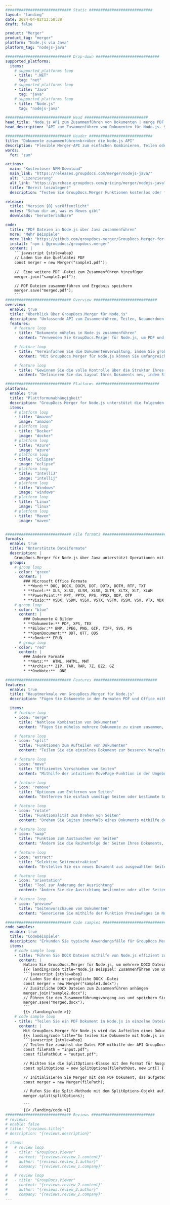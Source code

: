 ```yaml
---
############################# Static ############################
layout: "landing"
date: 2024-04-02T13:58:38
draft: false

product: "Merger"
product_tag: "merger"
platform: "Node.js via Java"
platform_tag: "nodejs-java"

############################# Drop-down ############################
supported_platforms:
  items:
    # supported_platforms loop
    - title: ".NET"
      tag: "net"
    # supported_platforms loop
    - title: "Java"
      tag: "java"
    # supported_platforms loop
    - title: "Node.js"
      tag: "nodejs-java"

############################# Head ############################
head_title: "Node.js API zum Zusammenführen von Dokumenten | merge PDF Word Excel"
head_description: "API zum Zusammenführen von Dokumenten für Node.js. Seiten der Formate PDF, Microsoft Word, Excel, Präsentationen, Visio, XPS und EPUB zusammenführen, teilen, austauschen, neu anordnen und löschen."

############################# Header ############################
title: "Dokumente zusammenführen<br>über die Node.js API"
description: "Flexible Merger-API zum einfachen Kombinieren, Teilen oder Ändern von PDF und Office-Dokumenten"
words:
  for: "zum"

actions:
  main: "Kostenloser NPM-Download"
  main_link: "https://releases.groupdocs.com/merger/nodejs-java/"
  alt: "Lizenzierung"
  alt_link: "https://purchase.groupdocs.com/pricing/merger/nodejs-java"
  title: "Bereit loszulegen?"
  description: "Testen Sie GroupDocs.Merger Funktionen kostenlos oder fordern Sie eine Lizenz an"

release:
  title: "Version {0} veröffentlicht"
  notes: "Schau dir an, was es Neues gibt"
  downloads: "herunterladbare"

code:
  title: "PDF Dateien in Node.js über Java zusammenführen"
  more: "Mehr Beispiele"
  more_link: "https://github.com/groupdocs-merger/GroupDocs.Merger-for-Node.js-via-Java"
  install: "npm i @groupdocs/groupdocs.merger"
  content: |
    ```javascript {style=abap}   
    // Laden Sie die Quelldatei PDF
    const merger = new Merger("sample1.pdf");
    
    //  Eine weitere PDF -Datei zum Zusammenführen hinzufügen
    merger.join("sample2.pdf");

    // PDF Dateien zusammenführen und Ergebnis speichern
    merger.save("merged.pdf");
    ```
############################# Overview ############################
overview:
  enable: true
  title: "Überblick über GroupDocs.Merger für Node.js"
  description: "Umfassende API zum Zusammenführen, Teilen, Neuanordnen und Verfeinern von Dokumenten, Folien und Diagrammen in Node.js Anwendungen."
  features:
    # feature loop
    - title: "Dokumente mühelos in Node.js zusammenführen"
      content: "Verwenden Sie GroupDocs.Merger für Node.js, um PDF und Office-Dokumente mühelos zu einer einheitlichen Datei zu kombinieren. Diese Bibliothek bietet eine breite Formatunterstützung und ermöglicht so die reibungslose Integration und Zusammenführung verschiedener Dateitypen, wodurch der Dokumentenverwaltungsprozess in Anwendungen von Node.js verbessert wird."

    # feature loop
    - title: "Vereinfachen Sie die Dokumentenverwaltung, indem Sie große Dateien segmentieren"
      content: "Mit GroupDocs.Merger für Node.js können Sie umfangreiche PDF - oder Office-Dateien einfach in überschaubarere Teile aufteilen. Passen Sie Ihre Dokumente individuell an, indem Sie sie nach bestimmten Seiten, Bereichen oder einzelnen Seitenextraktionen unterteilen, um die Organisation und Effizienz Ihrer Dokumenten-Workflows zu verbessern."

    # feature loop
    - title: "Gewinnen Sie die volle Kontrolle über die Struktur Ihres Dokuments in Node.js"
      content: "Definieren Sie das Layout Ihres Dokuments neu, indem Sie mühelos Seiten mit GroupDocs.Merger für Node.js neu anordnen, austauschen oder verwerfen. Passen Sie Ihre Dokumente an individuelle Anforderungen an und bieten Sie so unübertroffene Flexibilität bei der Erstellung einer benutzerdefinierten Dateikonfiguration."

############################# Platforms ############################
platforms:
  enable: true
  title: "Plattformunabhängigkeit"
  description: "GroupDocs.Merger for Node.js unterstützt die folgenden Betriebssysteme, Frameworks und Paketmanager"
  items:
    # platform loop
    - title: "Amazon"
      image: "amazon"
    # platform loop
    - title: "Docker"
      image: "docker"
    # platform loop
    - title: "Azure"
      image: "azure"
    # platform loop
    - title: "Eclipse"
      image: "eclipse"
    # platform loop
    - title: "IntelliJ"
      image: "intellij"
    # platform loop
    - title: "Windows"
      image: "windows"
    # platform loop
    - title: "Linux"
      image: "linux"
    # platform loop
    - title: "Maven"
      image: "maven"


############################# File formats ############################
formats:
  enable: true
  title: "Unterstützte Dateiformate"
  description: |
    GroupDocs.Merger für Node.js über Java unterstützt Operationen mit den folgenden [Dateiformaten](https://docs.groupdocs.com/merger/nodejs-java/supported-document-formats/).
  groups:
    # group loop
    - color: "green"
      content: |
        ### Microsoft Office Formate
        * **Word:** DOC, DOCX, DOCM, DOT, DOTX, DOTM, RTF, TXT
        * **Excel:** XLS, XLSX, XLSM, XLSB, XLTM, XLTX, XLT, XLAM
        * **PowerPoint:** PPT, PPTX, PPS, PPSX, ODP, OTP
        * **Visio:** VSDX, VSDM, VSSX, VSTX, VSTM, VSSM, VSX, VTX, VDX
    # group loop
    - color: "blue"
      content: |
        ### Dokumente & Bilder
        * **Dokumente:** PDF, XPS, TEX
        * **Bilder:** BMP, JPEG, PNG, GIF, TIFF, SVG, PS
        * **OpenDocument:** ODT, OTT, ODS
        * **eBook:** EPUB
      # group loop
    - color: "red"
      content: |
        ### Andere Formate
        * **Netz:**  HTML, MHTML, MHT
        * **Archiv:** ZIP, TAR, RAR, 7Z, BZ2, GZ
        * **OneNote:**  ONE

############################# Features ############################
features:
  enable: true
  title: "Hauptmerkmale von GroupDocs.Merger für Node.js"
  description: "Fügen Sie Dokumente in den Formaten PDF und Office mithilfe von GroupDocs.Merger in einer Node.js -Umgebung effizient zusammen, teilen und bearbeiten Sie sie."

  items:
    # feature loop
    - icon: "merge"
      title: "Nahtlose Kombination von Dokumenten"
      content: "Fügen Sie mühelos mehrere Dokumente zu einem zusammen, indem Sie bestimmte Seiten oder Bereiche aus verschiedenen Dateien kombinieren, indem Sie GroupDocs.Merger für Node.js verwenden."

    # feature loop
    - icon: "split"
      title: "Funktionen zum Aufteilen von Dokumenten"
      content: "Teilen Sie ein einzelnes Dokument zur besseren Verwaltung und Organisation in mehrere kleinere Dateien auf, indem Sie die umfassende Aufteilungsfunktion von GroupDocs.Merger für Node.js verwenden."

    # feature loop
    - icon: "move"
      title: "Effizientes Verschieben von Seiten"
      content: "Mithilfe der intuitiven MovePage-Funktion in der Umgebung von Node.js können Sie Seiten innerhalb eines Dokuments an Ihre Anforderungen anpassen."

    # feature loop
    - icon: "remove"
      title: "Optionen zum Entfernen von Seiten"
      content: "Entfernen Sie einfach unnötige Seiten oder bestimmte Seitenzahlen mit der removePages-Funktion von GroupDocs.Merger, die auf Node.js zugeschnitten ist."

    # feature loop
    - icon: "rotate"
      title: "Funktionalität zum Drehen von Seiten"
      content: "Drehen Sie Seiten innerhalb eines Dokuments mithilfe der einfachen RotatePages-Operation in die gewünschte Ausrichtung — 90, 180 oder 270 Grad."

    # feature loop
    - icon: "swap"
      title: "Funktion zum Austauschen von Seiten"
      content: "Ändern Sie die Reihenfolge der Seiten Ihres Dokuments, indem Sie ihre Positionen vertauschen und so mit der Funktion SwapPages ein neu organisiertes Dokument erstellen."

    # feature loop
    - icon: "extract"
      title: "Selektive Seitenextraktion"
      content: "Erstellen Sie ein neues Dokument aus ausgewählten Seiten oder Seitenbereichen und extrahieren Sie nur den erforderlichen Inhalt mit GroupDocs.Merger für Node.js."

    # feature loop
    - icon: "orientation"
      title: "Tool zur Änderung der Ausrichtung"
      content: "Ändern Sie die Ausrichtung bestimmter oder aller Seiten vom Hochformat ins Querformat oder umgekehrt, indem Sie die ChangeOrientation-Funktion in Ihren Node.js -Projekten verwenden."

    # feature loop
    - icon: "preview"
      title: "Seitenvorschauen von Dokumenten"
      content: "Generieren Sie mithilfe der Funktion PreviewPages in Node.js Bildvorschauen von Dokumentseiten, um deren Inhalt und Layout besser zu verstehen."

############################# Code samples ############################
code_samples:
  enable: true
  title: "Codebeispiele"
  description: "Erkunden Sie typische Anwendungsfälle für GroupDocs.Merger, die auf Node.js Umgebungen zugeschnitten sind. Diese Beispiele zeigen, wie effizient und einfach das Zusammenführen von Dokumenten mithilfe von GroupDocs.Merger für Node.js ist."
  items:
    # code sample loop
    - title: "Führen Sie DOCX Dateien mithilfe von Node.js effizient zu einem Dokument zusammen"
      content: |
        Nutzen Sie GroupDocs.Merger für Node.js, um mehrere DOCX Dateien nahtlos zu einem einzigen umfassenden Dokument zusammenzuführen. Nutzen Sie unsere Funktion [Merge Word Documents](https://docs.groupdocs.com/merger/nodejs-java/merge/word/), um Dateien effizient zu kombinieren und so die Dokumentenverwaltung und Produktivität zu verbessern. Im Folgenden finden Sie einen Node.js Codeausschnitt, der Sie durch den Vorgang zum Zusammenführen von Dokumenten führt:
        {{< landing/code title="Node.js Beispiel: Zusammenführen von DOCX Dateien">}}
        ```javascript {style=abap}   
        // Laden Sie die ursprüngliche DOCX -Datei
        const merger = new Merger("sample1.docx");
        // Zusätzliche DOCX Dateien zum Zusammenführen anhängen
        merger.join("sample2.docx");
        // Führen Sie den Zusammenführungsvorgang aus und speichern Sie das kombinierte Dokument
        merger.save("merged.docx");
        ```
        {{< /landing/code >}}
    # code sample loop
    - title: "Teilen Sie ein PDF Dokument in Node.js in einzelne Dateien auf"
      content: |
        Mit GroupDocs.Merger für Node.js wird das Aufteilen eines Dokuments in mehrere Dateien vereinfacht. Unsere Funktion [Dokument teilen](https://docs.groupdocs.com/merger/nodejs-java/split-document/) ermöglicht eine effiziente Verwaltung und Extraktion bestimmter Abschnitte aus großen PDF Dokumenten, wodurch Ihre Dokumentenverwaltung effektiver wird. Diese Funktion unterstützt unter anderem das Aufteilen von Dokumenten nach Seitenbereich, Start-/Endseiten oder ungerade/geraden Seitenzahlen.
        {{< landing/code title="So teilen Sie Dokumente mit Node.js in separate Dateien auf">}}
        ```javascript {style=abap}   
        // Teilen Sie zunächst die Datei PDF mithilfe der API GroupDocs.Merger für Node.js auf
        const filePath = "input.pdf";
        const filePathOut = "output.pdf";

        // Richten Sie die SplitOptions-Klasse mit dem Format für Ausgabedateien ein
        const splitOptions = new SplitOptions(filePathOut, new int[] { 3, 6, 8 });

        // Initialisieren Sie Merger mit dem PDF Dokument, das aufgeteilt werden soll
        const merger = new Merger(filePath);

        // Rufen Sie die Split-Methode mit dem SplitOptions-Objekt auf, um die resultierenden Dokumente abzurufen
        merger.split(splitOptions);
  
        ```
        {{< /landing/code >}}
############################# Reviews ############################
# reviews:
# enable: false
# title: "{reviews.title}"
# description: "{reviews.description}"

# items:
#   # review loop
#   - title: "GroupDocs.Viewer"
#     content: "{reviews.review_1.content}"
#     author: "{reviews.review_1.author}"
#     company: "{reviews.review_1.company}"

#   # review loop
#   - title: "GroupDocs.Viewer"
#     content: "{reviews.review_2.content}"
#     author: "{reviews.review_2.author}"
#     company: "{reviews.review_2.company}"
---
```


